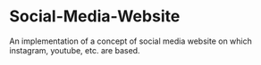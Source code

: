 # Social-Media-Website
An implementation of a concept of social media website on which instagram, youtube, etc. are based. 
